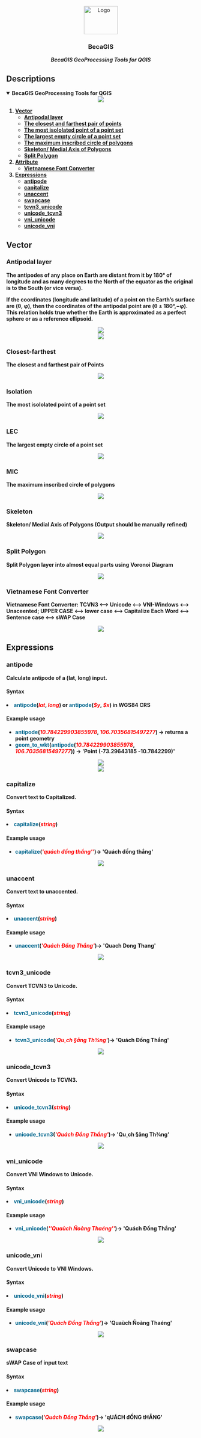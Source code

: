<!-- PROJECT LOGO -->
<p align="center">
    <img src="images/becagis_logo.png" alt="Logo" width="90" height="75">
  <h3 align="center">BecaGIS</h3>
  <p align="center">
    <b><i>BecaGIS GeoProcessing Tools for QGIS</i><b>
    <br />
  </p>
</p>

## Descriptions
<!-- TABLE OF CONTENTS -->
<details open="open">
  <summary>BecaGIS GeoProcessing Tools for QGIS</summary>
  <div align="center">
  <img src="images/tutorial/vect_voronoi.png">
</div>
  <ol>
    <li>         
      <a href="#vector">Vector</a>     
      <ul>
        <li><a href="#antipodal-layer">Antipodal layer</a></li>
        <li><a href="#closest-farthest">The closest and farthest pair of points</a></li>
        <li><a href="#isolation">The most isololated point of a point set</a></li>
        <li><a href="#lec">The largest empty circle of a point set</a></li>
        <li><a href="#mic">The maximum inscribed circle of polygons</a></li>
        <li><a href="#skeleton">Skeleton/ Medial Axis of Polygons</a></li>
        <li><a href="#split-polygon">Split Polygon</a></li>
      </ul>
       <li>         
      <a href="#attribute">Attribute</a>     
      <ul>
        <li><a href="#vietnamese-font-converter">Vietnamese Font Converter</a></li>
      </ul>
      <li>  
      <a href="#expressions">Expressions</a>     
      <ul>
        <li><a href="#antipode">antipode</a></li>
        <li><a href="#capitalize">capitalize</a></li>
        <li><a href="#unaccent">unaccent</a></li>
        <li><a href="#swapcase">swapcase</a></li>
        <li><a href="#tcvn3_unicode">tcvn3_unicode</a></li>
        <li><a href="#unicode_tcvn3">unicode_tcvn3</a></li>
        <li><a href="#vni_unicode">vni_unicode</a></li>
        <li><a href="#unicode_vni">unicode_vni</a></li>
      </ul>
  </ol>
</details>


## Vector

### Antipodal layer

The antipodes of any place on Earth are distant from it by 180° of longitude and as many degrees to the North of the equator as the original is to the South (or vice versa).

If the coordinates (longitude and latitude) of a point on the Earth’s surface are (θ, φ), then the coordinates of the antipodal point are (θ ± 180°,−φ). This relation holds true whether the Earth is approximated as a perfect sphere or as a reference ellipsoid.

<div align="center">
  <img src="images/tutorial/vect_antipode.png">
</div>


<div align="center">
  <img src="images/readme/vect_antipodal_layer.png">
</div>

### Closest-farthest

The closest and farthest pair of Points
<div align="center">
  <img src="images/readme/vect_closest_farthest.png">
</div>


### Isolation

The most isololated point of a point set
<div align="center">
  <img src="images/readme/vect_isolation.png">
</div>

### LEC

The largest empty circle of a point set
<div align="center">
  <img src="images/readme/vect_lec.png">
</div>


### MIC

The maximum inscribed circle of polygons
<div align="center">
  <img src="images/readme/vect_mic.png">
</div>

### Skeleton

Skeleton/ Medial Axis of Polygons (Output should be manually refined)
<div align="center">
  <img src="images/readme/vect_skeleton.png">
</div>

### Split Polygon

Split Polygon layer into almost equal parts using Voronoi Diagram
<div align="center">
  <img src="images/readme/vect_split_polygon.png">
</div>

### Vietnamese Font Converter
Vietnamese Font Converter: TCVN3 <--> Unicode <--> VNI-Windows <--> Unaceented; UPPER CASE <--> lower case <--> Capitalize Each Word <--> Sentence case <--> sWAP Case
<div align="center">
  <img src="images/readme/att_fontconvert.png">
</div>

## Expressions
<style type="text/css">
.function {
color: #05688f;
font-weight: bold;
}
.parameters {
color: red;
font-style:italic
}
</style>

### antipode

Calculate antipode of a (lat, long) input.

<h4>Syntax</h4>    
<li><span class = function>antipode</span>(<span class = parameters>lat</span>, <span class = parameters>long</span>) 
or <span class = function>antipode</span>(<span class = parameters>$y</span>, <span class = parameters>$x</span>) in WGS84 CRS</li>    
<h4>Example usage</h4>
<ul>
<li><span class = function>antipode</span>(<span class = parameters>10.784229903855978</span>, <span class = parameters>106.70356815497277</span>) &rarr; returns a point geometry</li>
<li><span class = function>geom_to_wkt</span>(<span class = function>antipode</span>(<span class = parameters>10.784229903855978</span>, <span class = parameters>106.70356815497277</span>)) &rarr; 'Point (-73.29643185 -10.7842299)'</li>
</ul>

<div align="center">
  <img src="images/readme/vect_antipode_x.png">
</div> 
<div align="center">
  <img src="images/readme/vect_antipode_y.png">
</div> 

### capitalize

Convert text to Capitalized.

<h4>Syntax</h4>    
  <li><span class = function>capitalize</span>(<span class = parameters>string</span>)</li>
<h4>Example usage</h4>

<ul>
  <li><span class = function>capitalize</span>(<span class = parameters>'quách đồng thắng''</span>)&rarr; 'Quách đồng thắng'</li>
</ul>   
<div align="center">
  <img src="images/readme/att_capitalize.png">
</div> 
       

### unaccent
Convert text to unaccented.
<h4>Syntax</h4>    
  <li><span class = function>unaccent</span>(<span class = parameters>string</span>)</li>
<h4>Example usage</h4>

<ul>
  <li><span class = function>unaccent</span>(<span class = parameters>'Quách Đồng Thắng'</span>)&rarr; 'Quach Dong Thang'</li>
</ul>    
<div align="center">
  <img src="images/readme/att_unaccent.png">
</div>

### tcvn3_unicode
Convert TCVN3 to Unicode.
<h4>Syntax</h4>    
  <li><span class = function>tcvn3_unicode</span>(<span class = parameters>string</span>)</li>
<h4>Example usage</h4> 
<ul>
  <li><span class = function>tcvn3_unicode</span>(<span class = parameters>'Qu¸ch §ång Th¾ng'</span>)&rarr; 'Quách Đồng Thắng'</li>
</ul>  
<div align="center">
  <img src="images/readme/att_tcnv3_unicode.png">
</div>

### unicode_tcvn3

Convert Unicode to TCVN3.

<h4>Syntax</h4>    
  <li><span class = function>unicode_tcvn3</span>(<span class = parameters>string</span>)</li>
<h4>Example usage</h4>

<ul>
  <li><span class = function>unicode_tcvn3</span>(<span class = parameters>'Quách Đồng Thắng'</span>)&rarr; 'Qu¸ch §ång Th¾ng'</li>
</ul>    
<div align="center">
  <img src="images/readme/att_unicode_tcnv3.png">
</div>

### vni_unicode
Convert VNI Windows to Unicode.
<h4>Syntax</h4>    
<li><span class = function>vni_unicode</span>(<span class = parameters>string</span>)</li>
<h4>Example usage</h4>

<ul>
<li><span class = function>vni_unicode</span>(<span class = parameters>''Quaùch Ñoàng Thaéng''</span>)&rarr; 'Quách Đồng Thắng'</li>
</ul>    
<div align="center">
  <img src="images/readme/att_vni_unicode.png">
</div>


### unicode_vni

Convert Unicode to VNI Windows.

<h4>Syntax</h4>    
<li><span class = function>unicode_vni</span>(<span class = parameters>string</span>)</li>
<h4>Example usage</h4>

<ul>
<li><span class = function>unicode_vni</span>(<span class = parameters>'Quách Đồng Thắng'</span>)&rarr; 'Quaùch Ñoàng Thaéng'</li>
</ul>    
<div align="center">
  <img src="images/readme/att_unicode_vni.png">
</div>


### swapcase

sWAP Case of input text

<h4>Syntax</h4>    
  <li><span class = function>swapcase</span>(<span class = parameters>string</span>)</li>
<h4>Example usage</h4>

<ul>
  <li><span class = function>swapcase</span>(<span class = parameters>'Quách Đồng Thắng'</span>)&rarr; 'qUÁCH đỒNG tHẮNG'</li>
</ul>    
<div align="center">
  <img src="images/readme/att_swapcase.png">
</div> 
